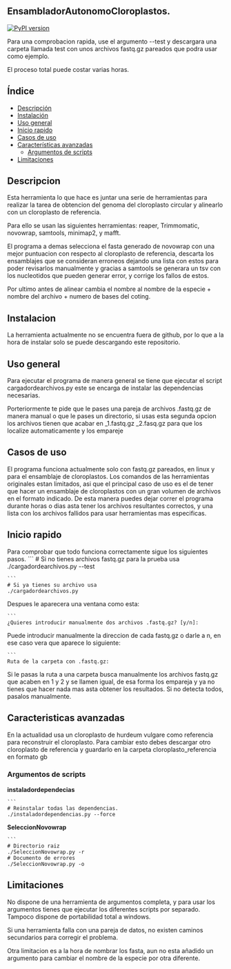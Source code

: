 ## EnsambladorAutonomoCloroplastos.
[![PyPI version](https://img.shields.io/pypi/v/numpy)](https://pypi.org/project/numpy)

Para una comprobacion rapida, use el argumento --test y descargara una carpeta llamada test con unos archivos 
fastq.gz pareados que podra usar como ejemplo.

El proceso total puede costar varias horas.

## Índice

- [Descripción](#descripcion)
- [Instalación](#instalacion)
- [Uso general](#uso-general)
- [Inicio rapido](#inicio-rapido)
- [Casos de uso](#casos-de-uso)
- [Características avanzadas](#caracteristicas-avanzadas)
  - [Argumentos de scripts](#argumentos-de-scripts)
- [Limitaciones](#limitaciones)

## Descripcion

Esta herramienta lo que hace es juntar una serie de herramientas para realizar la tarea de obtencion del genoma 
del cloroplasto circular y alinearlo con un cloroplasto de referencia.

Para ello se usan las siguientes herramientas: reaper, Trimmomatic, novowrap, samtools, minimap2, y mafft. 

El programa a demas selecciona el fasta generado de novowrap con una mejor puntuacion con respecto al 
cloroplasto de referencia, descarta los ensamblajes que se consideran erroneos dejando una lista con 
estos para poder revisarlos manualmente y gracias a samtools se generara un tsv con los nucleotidos que pueden
generar error, y corrige los fallos de estos.

Por ultimo antes de alinear cambia el nombre al nombre de la especie + nombre del archivo + numero de bases del
coting.

## Instalacion

La herramienta actualmente no se encuentra fuera de github, por lo que a la hora de instalar solo se puede 
descargando este repositorio.

## Uso general

Para ejecutar el programa de manera general se tiene que ejecutar el script cargadordearchivos.py este se encarga 
de instalar las dependencias necesarias.

Porteriormente te pide que le pases una pareja de archivos .fastq.gz de manera manual o que le pases un directorio,
si usas esta segunda opcion los archivos tienen que acabar en _1.fastq.gz _2.fasq.gz para que los localize 
automaticamente y los empareje

## Casos de uso

El programa funciona actualmente solo con fastq.gz pareados, en linux y para el ensamblaje de cloroplastos. Los
comandos de las herramientas originales estan limitados, asi que el principal caso de uso es el de tener que hacer
un ensamblaje de cloroplastos con un gran volumen de archivos en el formato indicado. De esta manera puedes dejar
correr el programa durante horas o dias asta tener los archivos resultantes correctos, y una lista con los archivos
fallidos para usar herramientas mas especificas.

## Inicio rapido

Para comprobar que todo funciona correctamente sigue los siguientes pasos.
    ``` 
    # Si no tienes archivos fastq.gz para la prueba usa
    ./cargadordearchivos.py --test

    ``` 
    # Si ya tienes su archivo usa
    ./cargadordearchivos.py

Despues le aparecera una ventana como esta:

    ```   
    ¿Quieres introducir manualmente dos archivos .fastq.gz? [y/n]:
  
Puede introducir manualmente la direccion de cada fastq.gz o darle a n, en ese caso vera que aparece lo siguiente:

    ``` 
    Ruta de la carpeta con .fastq.gz:
  
Si le pasas la ruta a una carpeta busca manualmente los archivos fastq.gz que acaben en 1 y 2 y se llamen igual,
de esa forma los empareja y ya no tienes que hacer nada mas asta obtener los resultados. Si no detecta todos, pasalos
manualmente.
  

## Caracteristicas avanzadas

En la actualidad usa un cloroplasto de hurdeum vulgare como referencia para reconstruir el cloroplasto. Para cambiar
esto debes descargar otro cloroplasto de referencia y guardarlo en la carpeta cloroplasto_referencia en formato gb

### Argumentos de scripts
  **instaladordependecias**
  
    ``` 
    # Reinstalar todas las dependencias.
    ./instaladordependencias.py --force


  **SeleccionNovowrap**
  
    ```
    # Directorio raiz
    ./SeleccionNovowrap.py -r
    # Documento de errores
    ./SeleccionNovowrap.py -o

    
## Limitaciones

No dispone de una herramienta de argumentos completa, y para usar los argumentos tienes que ejecutar los diferentes
scripts por separado. Tampoco dispone de portabilidad total a windows.

Si una herramienta falla con una pareja de datos, no existen caminos secundarios para corregir el problema.

Otra limitacion es a la hora de nombrar los fasta, aun no esta añadido un argumento para cambiar el nombre de la 
especie por otra diferente.


